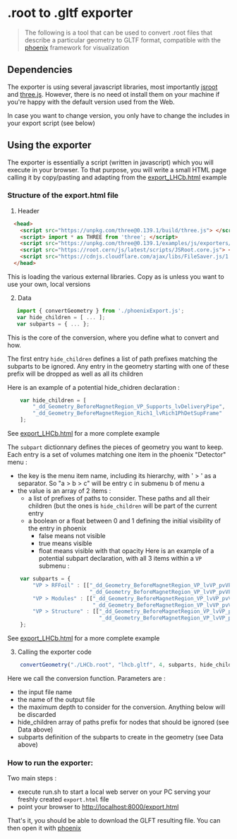 # .root to .gltf exporter

> The following is a tool that can be used to convert .root files that describe a particular geometry to GLTF format, compatible with the [phoenix](https://github.com/HSF/phoenix) framework for visualization

## Dependencies

The exporter is using several javascript libraries, most importantly [jsroot](https://github.com/root-project/jsroot) and [three.js](https://threejs.org). However, there is no need ot install them on your machine if you're happy with the default version used from the Web.

In case you want to change version, you only have to change the includes in your export script (see below)

## Using the exporter 

The exporter is essentially a script (written in javascript) which you will execute in your browser. To that purpose, you will write a small HTML page calling it by copy/pasting and adapting from the [export_LHCb.html](export_LHCb.html) example

### Structure of the export.html file

 1. Header

```html
  <head>
    <script src="https://unpkg.com/three@0.139.1/build/three.js"> </script>
    <script> import * as THREE from 'three'; </script>
    <script src="https://unpkg.com/three@0.139.1/examples/js/exporters/GLTFExporter.js"> </script>
    <script src="https://root.cern/js/latest/scripts/JSRoot.core.js"> </script>
    <script src="https://cdnjs.cloudflare.com/ajax/libs/FileSaver.js/1.3.8/FileSaver.js"></script>
  </head>
```
This is loading the various external libraries. Copy as is unless you want to use your own, local versions

 2. Data
 
 ```javascript
    import { convertGeometry } from './phoenixExport.js';
    var hide_children = [ ... ];
    var subparts = { ... };
 ```
This is the core of the conversion, where you define what to convert and how.

The first entry `hide_children` defines a list of path prefixes matching the subparts to be ignored.
Any entry in the geometry starting with one of these prefix will be dropped as well as all its children

Here is an example of a potential hide_chidren declaration :
```javascript
    var hide_children = [
        "_dd_Geometry_BeforeMagnetRegion_VP_Supports_lvDeliveryPipe",
        "_dd_Geometry_BeforeMagnetRegion_Rich1_lvRich1PhDetSupFrame"
    ];
```

See [export_LHCb.html](export_LHCb.html) for a more complete example

The `subpart` dictionnary defines the pieces of geometry you want to keep. Each entry is a set of volumes
matching one item in the phoenix "Detector" menu :
  * the key is the menu item name, including its hierarchy, with ' > ' as a separator.
    So "a > b > c" will be entry c in submenu b of menu a
  * the value is an array of 2 items :
    * a list of prefixes of paths to consider. These paths and all their children (but the ones is `hide_children`
      will be part of the current entry
    * a boolean or a float between 0 and 1 defining the initial visibility of the entry in phoenix
      * false means not visible
      * true means visible
      * float means visible with that opacity
Here is an example of a potential subpart declaration, with all 3 items within a `VP` submenu :
```javascript
    var subparts = {
        "VP > RFFoil" : [["_dd_Geometry_BeforeMagnetRegion_VP_lvVP_pvVPLeft_pvLeftRFFoil",
                          "_dd_Geometry_BeforeMagnetRegion_VP_lvVP_pvVPRight_pvRightRFFoil"], false], // not visible
        "VP > Modules" : [["_dd_Geometry_BeforeMagnetRegion_VP_lvVP_pvVPLeft_pvModule",
                           "_dd_Geometry_BeforeMagnetRegion_VP_lvVP_pvVPRight_pvModule"], true],      // visible
        "VP > Structure" : [["_dd_Geometry_BeforeMagnetRegion_VP_lvVP_pvVPLeft_pvLeftDetSup",
                             "_dd_Geometry_BeforeMagnetRegion_VP_lvVP_pvVPRight_pvRightDetSup"], .3]  // opacity 0.3
    }; 
```

See [export_LHCb.html](export_LHCb.html) for a more complete example

 3. Calling the exporter code

```javascript
    convertGeometry("./LHCb.root", "lhcb.gltf", 4, subparts, hide_children);
```
Here we call the conversion function. Parameters are :
 * the input file name
 * the name of the output file
 * the maximum depth to consider for the conversion. Anything below will be discarded
 * hide_children array of paths prefix for nodes that should be ignored (see Data above)
 * subparts definition of the subparts to create in the geometry (see Data above)


### How to run the exporter: 

Two main steps :
  * execute run.sh to start a local web server on your PC serving your freshly created `export.html` file
  * point your browser to [http://localhost:8000/export.html](http://localhost:8000/export.html)
  
That's it, you should be able to download the GLFT resulting file.
You can then open it with [phoenix](https://github.com/HSF/phoenix)


